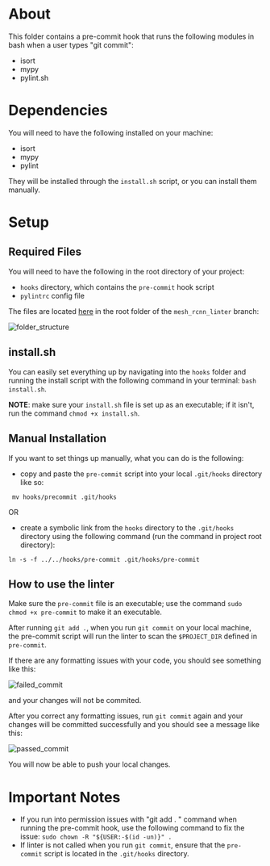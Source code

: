 # About 
This folder contains a pre-commit hook that runs the following 
modules in bash when a user types "git commit":
- isort
- mypy
- pylint.sh 

# Dependencies 
You will need to have the following installed on your machine:
- isort 
- mypy 
- pylint

They will be installed through the ```install.sh``` script, or you can 
install them manually.

# Setup
## Required Files 
You will need to have the following in the root directory of your project:
- ```hooks``` directory, which contains the ```pre-commit``` hook script
- ```pylintrc``` config file
 
The files are located [here](https://github.com/PurdueDualityLab/tf-models/tree/mesh_rcnn_linter)
in the root folder of the ```mesh_rcnn_linter``` branch:

![folder_structure](./screenshots/folder_structure.png)

## install.sh
You can easily set everything up by navigating into the ```hooks``` folder and running the 
install script with the following command in your terminal: ```bash install.sh```. 

__NOTE__: make sure your ```install.sh``` file is set up as an executable; if it isn't, run
the command ```chmod +x install.sh```. 

## Manual Installation 
If you want to set things up manually, what you can do is the following:
- copy and paste the ```pre-commit``` script into your local ```.git/hooks``` directory like so:

``` mv hooks/precommit .git/hooks```

OR 
- create a symbolic link from the ```hooks``` directory to the ```.git/hooks``` directory
using the following command (run the command in project root directory):

```ln -s -f ../../hooks/pre-commit .git/hooks/pre-commit```

## How to use the linter 
Make sure the ```pre-commit``` file is an 
executable; use the command ```sudo chmod +x pre-commit``` to make it an executable.

After running ```git add .```, when you run ```git commit``` on your local machine, the pre-commit script
will run the linter to scan the ```$PROJECT_DIR``` defined in ```pre-commit```.

If there are any formatting issues with your code, you should see something like this:

![failed_commit](./screenshots/failed_commit.png)

and your changes will not be commited.

After you correct any formatting issues, run ```git commit``` again and your changes
will be committed successfully and you should see a message like this:

![passed_commit](./screenshots/passed_commit.png)

You will now be able to push your local changes.

# Important Notes
- If you run into permission issues with "git add . " command when running the pre-commit hook, 
use the following command to fix the issue: ```sudo chown -R "${USER:-$(id -un)}" . ```
- If linter is not called when you run ```git commit```, ensure that the ```pre-commit``` script is located in the ```.git/hooks``` directory.
